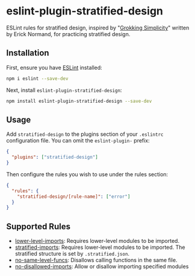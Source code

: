 # eslint-plugin-stratified-design

ESLint rules for stratified design, inspired by "[Grokking Simplicity](https://grokkingsimplicity.com)" written by Erick Normand, for practicing stratified design.

## Installation

First, ensure you have [ESLint](https://eslint.org/) installed:

```sh
npm i eslint --save-dev
```

Next, install `eslint-plugin-stratified-design`:

```sh
npm install eslint-plugin-stratified-design --save-dev
```

## Usage

Add `stratified-design` to the plugins section of your `.eslintrc` configuration file. You can omit the `eslint-plugin-` prefix:

```json
{
  "plugins": ["stratified-design"]
}
```

Then configure the rules you wish to use under the rules section:

```json
{
  "rules": {
    "stratified-design/[rule-name]": ["error"]
  }
}
```

## Supported Rules

- [lower-level-imports](https://github.com/anisotropy/eslint-plugin-stratified-design/blob/main/docs/rules/lower-level-imports.md): Requires lower-level modules to be imported.
- [stratified-imports](https://github.com/anisotropy/eslint-plugin-stratified-design/blob/main/docs/rules/stratified-imports.md): Requires lower-level modules to be imported. The stratified structure is set by `.stratified.json`.
- [no-same-level-funcs](https://github.com/anisotropy/eslint-plugin-stratified-design/blob/main/docs/rules/no-same-level-funcs.md): Disallows calling functions in the same file.
- [no-disallowed-imports](https://github.com/anisotropy/eslint-plugin-stratified-design/blob/main/docs/rules/no-disallowed-imports.md): Allow or disallow importing specified modules

